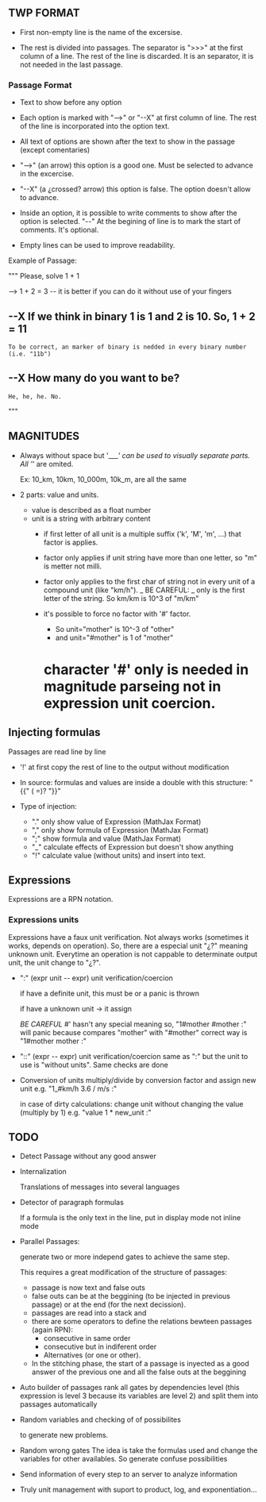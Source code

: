 ## TWP FORMAT

* First non-empty line is the name of the excersise.

* The rest is divided into passages. The separator is 
  ">>>" at the first column of a line. The rest of the line is discarded.
  It is an separator, it is not needed in the last passage.

### Passage Format
* Text to show before any option

* Each option is marked with "-->" or "--X" at first column of line. The rest of the line
  is incorporated into the option text.

* All text of options are shown after the text to show in the passage (except comentaries)
  
* "-->" (an arrow) this option is a good one. Must be selected to advance in the excercise.

* "--X" (a ¿crossed? arrow) this option is false. The option doesn't allow to advance.

* Inside an option, it is possible to write comments to show after the option is selected. 
  "--" At the begining of line is to mark the start of comments. It's optional.

* Empty lines can be used to improve readability.

Example of Passage: 

  """
  Please, solve 1 + 1

  --> 1 + 2 = 3
  -- it is better if you can do it without use of your fingers

  --X 
    If we think in binary 1 is 1 and 2 is 10. So, 1 + 2 = 11
  --
    To be correct, an marker of binary is nedded in every binary number (i.e. "11b")
  
  --X How many do you want to be?
  --
    He, he, he. No.
  """

## MAGNITUDES

* Always without space but '____' can be used to visually separate parts. 
  All '_' are omited.

  Ex: 10_km, 10km, 10_000m, 10k_m, are all the same

* 2 parts: value and units.
  * value is described as a float number
  * unit is a string with arbitrary content
    * if first letter of all unit is a multiple suffix ('k', 'M', 'm', ...)
      that factor is applies. 
    * factor only applies if unit string have more than one letter, so "m" is metter not milli.
    * factor only applies to the first char of string not in every unit of a compound unit (like "km/h"). 
      _ BE CAREFUL: _ only is the first letter of the string. So km/km is 10^3 of "m/km"
    * it's possible to force no factor with '#' factor. 
      * So unit="mother" is 10^-3 of "other" 
      * and unit="#mother" is 1 of "mother"
    
      # character '#' only is needed in magnitude parseing not in expression unit coercion. 

## Injecting formulas 
  Passages are read line by line

  * '!' at first copy the rest of line to the output without modification

  * In source: formulas and values are inside a double with this structure:
    "{{" <type of injection> (<Variablename> =)? <Expresion> "}}"

  * Type of injection:
    * "." only show value of Expression (MathJax Format)
    * "," only show formula of Expression (MathJax Format)
    * ";" show formula and value (MathJax Format)
    * "_" calculate effects of Expression but doesn't show anything
    * "!" calculate value (without units) and insert into text.

## Expressions
  Expressions are a RPN notation.

### Expressions units
  Expressions have a faux unit verification. Not always works (sometimes it works, depends on operation). 
  So, there are a especial unit "¿?" meaning unknown unit. Everytime an operation is not cappable to 
  determinate output unit, the unit change to "¿?". 

  * ":" (expr unit -- expr) unit verification/coercion
    
    if <expr> have a definite unit, this must be <unit> or a panic is thrown

    if <expr> have a unknown unit -> it assign <unit>

    _BE CAREFUL_ #' hasn't any special meaning so, "1#mother #mother :" will panic because compares "mother" with "#mother"
    correct way is "1#mother mother :"

  * "::" (expr -- expr) unit verification/coercion
    same as ":" but the unit to use is "without units". Same checks are done

  * Conversion of units
    multiply/divide by conversion factor and assign new unit
    e.g.  "1_#km/h 3.6 / m/s :"

    in case of dirty calculations: change unit without changing the value (multiply by 1)
    e.g.  "value 1 * new_unit :"


## TODO

* Detect Passage without any good answer

* Internalization
  
  Translations of messages into several languages

* Detector of paragraph formulas

  If a formula is the only text in the line, put in display mode not inline mode

* Parallel Passages: 

  generate two or more independ gates to achieve the same step.

  This requires a great modification of the structure of passages: 
    - passage is now text and false outs
    - false outs can be at the beggining (to be injected in previous passage) or at the end (for the next decission).
    - passages are read into a stack and 
    - there are some operators to define the relations bewteen passages (again RPN):
      - consecutive in same order
      - consecutive but in indiferent order 
      - Alternatives (or one or other).
    - In the stitching phase, the start of a passage is inyected as a good answer of the previous one and all the false outs at the beggining

  
* Auto builder of passages
  rank all gates by dependencies level (this expression is level 3 because its variables are level 2) 
  and split them into passages automatically

* Random variables and checking of of possibilites

  to generate new problems. 

* Random wrong gates
  The idea is take the formulas used and change the variables for other availables. So generate confuse 
  possibilities
  
* Send information of every step to an server to analyze information

* Truly unit management
  with suport to product, log, and exponentiation...
